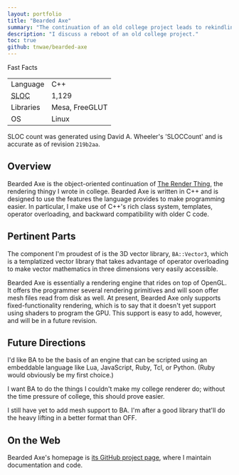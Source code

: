 ```yaml
---
layout: portfolio
title: "Bearded Axe"
summary: "The continuation of an old college project leads to rekindling my love of C++ programming."
description: "I discuss a reboot of an old college project."
toc: true
github: tnwae/bearded-axe
---
```

<div class='factbox col-md-4 col-xs-12 pull-right'>
  <p class='h4'>
    Fast Facts
  </p>
  <table>
    <tbody>
      <tr>
        <td>Language</td><td>C++</td>
      </tr>
      <tr>
        <td><abbr title='source lines of code'>SLOC</abbr></td><td>1,129</td>
      </tr>
      <tr>
        <td>Libraries</td><td>Mesa, FreeGLUT</td>
      </tr>
      <tr>
        <td>OS</td><td>Linux</td>
      </tr>
    </tbody>
  </table>
  <p class='vs'>SLOC count was generated using David A. Wheeler's 'SLOCCount' and is accurate as of revision <code>219b2aa</code>.</p>
</div>

## Overview

Bearded Axe is the object-oriented continuation of [The Render Thing][trt], the rendering thingy I wrote in college.  Bearded Axe is written in C++ and is designed to use the features the language provides to make programming easier.  In particular, I make use of C++'s rich class system, templates, operator overloading, and backward compatibility with older C code.

[trt]: /portfolio/projects/utk/trt

## Pertinent Parts

The component I'm proudest of is the 3D vector library, `BA::Vector3`, which is a templatized vector library that takes advantage of operator overloading to make vector mathematics in three dimensions very easily accessible.

Bearded Axe is essentially a rendering engine that rides on top of OpenGL.  It offers the programmer several rendering primitives and will soon offer mesh files read from disk as well.  At present, Bearded Axe only supports fixed-functionality rendering, which is to say that it doesn't yet support using shaders to program the GPU.  This support is easy to add, however, and will be in a future revision.

## Future Directions

I'd like BA to be the basis of an engine that can be scripted using an embeddable language like Lua, JavaScript, Ruby, Tcl, or Python.  (Ruby would obviously be my first choice.)

I want BA to do the things I couldn't make my college renderer do; without the time pressure of college, this should prove easier.

I still have yet to add mesh support to BA.  I'm after a good library that'll do the heavy lifting in a better format than OFF.

## On the Web

Bearded Axe's homepage is [its GitHub project page](https://github.com/tnwae/bearded-axe), where I maintain documentation and code.
